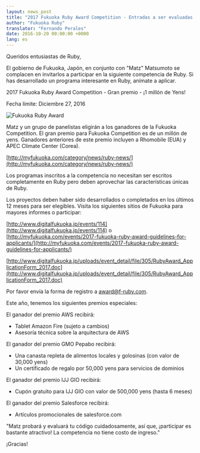 ```yaml
---
layout: news_post
title: "2017 Fukuoka Ruby Award Competition - Entradas a ser evaluadas por Matz"
author: "Fukuoka Ruby"
translator: "Fernando Perales"
date: 2016-10-20 00:00:00 +0000
lang: es
---
```


Queridos entusiastas de Ruby,

El gobierno de Fukuoka, Japón, en conjunto con "Matz" Matsumoto se complacen en
invitarlos a participar en la siguiente competencia de Ruby. Si has desarrollado un
programa interesante en Ruby, anímate a aplicar.

2017 Fukuoka Ruby Award Competition - Gran premio - ¡1 millón de Yens!

Fecha límite: Diciembre 27, 2016

![Fukuoka Ruby Award](https://www.digitalfukuoka.jp/javascripts/kcfinder/upload/images/fukuokarubyaward2017.png)

Matz y un grupo de panelistas eligirán a los ganadores de la Fukuoka Competition.
El gran premio para Fukuoka Competition es de un millón de yens.
Ganadores anteriores de este premio incluyen a Rhomobile (EUA) y APEC Climate Center (Corea).

[http://myfukuoka.com/category/news/ruby-news/](http://myfukuoka.com/category/news/ruby-news/)

Los programas inscritos a la competencia no necesitan ser escritos completamente en Ruby
pero deben aprovechar las características únicas de Ruby.

Los proyectos deben haber sido desarrollados o completados en los últimos 12 meses para
ser elegibles. Visita los siguientes sitios de Fukuoka para mayores informes o participar:

[http://www.digitalfukuoka.jp/events/114](http://www.digitalfukuoka.jp/events/114)
o
[http://myfukuoka.com/events/2017-fukuoka-ruby-award-guidelines-for-applicants/](http://myfukuoka.com/events/2017-fukuoka-ruby-award-guidelines-for-applicants/)

[http://www.digitalfukuoka.jp/uploads/event_detail/file/305/RubyAward_ApplicationForm_2017.doc](http://www.digitalfukuoka.jp/uploads/event_detail/file/305/RubyAward_ApplicationForm_2017.doc)

Por favor envía la forma de registro a award@f-ruby.com.

Este año, tenemos los siguientes premios especiales:

El ganador del premio AWS recibirá:

* Tablet Amazon Fire (sujeto a cambios)
* Asesoría técnica sobre la arquitectura de AWS

El ganador del premio GMO Pepabo recibirá:

* Una canasta repleta de alimentos locales y golosinas (con valor de 30,000 yens)
* Un certificado de regalo por 50,000 yens para servicios de dominios

El ganador del premio IJJ GIO recibirá:

* Cupón gratuito para IJJ GIO con valor de 500,000 yens (hasta 6 meses)

El ganador del premio Salesforce recibirá:

* Artículos promocionales de salesforce.com

"Matz probará y evaluará tu código cuidadosamente, así que, ¡participar es bastante
atractivo! La competencia no tiene costo de ingreso."

¡Gracias!
